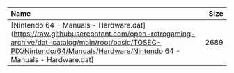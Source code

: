 |Name|Size|
|:---|---:|
|[Nintendo 64 - Manuals - Hardware.dat](https://raw.githubusercontent.com/open-retrogaming-archive/dat-catalog/main/root/basic/TOSEC-PIX/Nintendo/64/Manuals/Hardware/Nintendo 64 - Manuals - Hardware.dat)|2689|
